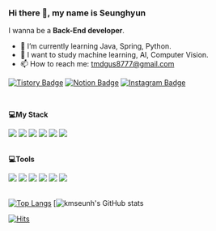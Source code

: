 ### Hi there 👋, my name is Seunghyun <br>
I wanna be a <b>Back-End developer</b>.

- 🌱 I’m currently learning Java, Spring, Python.
- 💭 I want to study machine learning, AI, Computer Vision.
- 📫 How to reach me: tmdgus8777@gmail.com

[![Tistory Badge](https://img.shields.io/badge/Tistory-323232?style=flat-square&logo=Tistory&logoColor=white&link=https://c11oud.tistory.com)](https://c11oud.tistory.com) [![Notion Badge](https://img.shields.io/badge/Notion-FFFFFF?style=flat-square&logo=Notion&logoColor=black&link=https://kmseunh.notion.site/4018d6d3868248b0a6fa19620edcecff)](https://kmseunh.notion.site/4018d6d3868248b0a6fa19620edcecff) [![Instagram Badge](https://img.shields.io/badge/Instagram-E4405F?style=flat-square&logo=Instagram&logoColor=white&link=https://www.instagram.com/kmseunh/)](https://www.instagram.com/kmseunh/)

<br>

**💻My Stack**  

<div>
<img src="https://img.shields.io/badge/Java-E02D1D?style=for-the-badge&logo=Java&logoColor=white">
<img src="https://img.shields.io/badge/Python-3776AB?style=for-the-badge&logo=Python&logoColor=white">
<img src="https://img.shields.io/badge/Spring-6DB33F?style=for-the-badge&logo=Spring&logoColor=white">
<img src="https://img.shields.io/badge/Django-092E20?style=for-the-badge&logo=Django&logoColor=white">
<img src="https://img.shields.io/badge/MySQL-4479A1?style=for-the-badge&logo=MySQL&logoColor=white">
<img src="https://img.shields.io/badge/OpenCV-5C3EE8?style=for-the-badge&logo=OpenCV&logoColor=white">
</div>

<br>

**💻Tools**

<div>
<img src="https://img.shields.io/badge/Eclipse-2C2255?style=for-the-badge&logo=Eclipse IDE&logoColor=white">
<img src="https://img.shields.io/badge/Visual Studio Code-007ACC?style=for-the-badge&logo=Visual Studio Code&logoColor=white">
<img src="https://img.shields.io/badge/Jupyter Notebook-F37626?style=for-the-badge&logo=Jupyter&logoColor=white">
<img src="https://img.shields.io/badge/GitHub-181717?style=for-the-badge&logo=GitHub&logoColor=white">
<img src="https://img.shields.io/badge/Git-F05032?style=for-the-badge&logo=Git&logoColor=white">
<img src="https://img.shields.io/badge/DBeaver-2E1B0D?style=for-the-badge&logo=DBeaver&logoColor=white">
</div>
<br>

[![Top Langs](https://github-readme-stats.vercel.app/api/top-langs/?username=kmseunh&layout=compact&theme=radical)](https://github.com/kmseunh/github-readme-stats) [![kmseunh's GitHub stats](https://github-readme-stats.vercel.app/api?username=kmseunh&show_icons=true&theme=radical) 
<br>

[![Hits](https://hits.seeyoufarm.com/api/count/incr/badge.svg?url=https%3A%2F%2Fgithub.com%2FimseunghyunK&count_bg=%23CEB0BB&title_bg=%23555555&icon=&icon_color=%23E7E7E7&title=hits&edge_flat=false)](https://hits.seeyoufarm.com)
